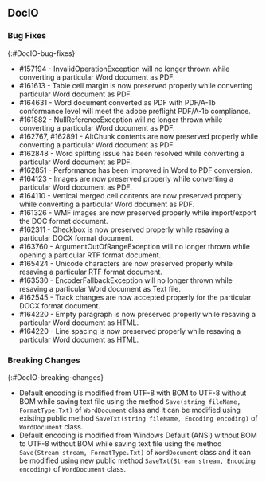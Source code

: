 ## DocIO

### Bug Fixes
{:#DocIO-bug-fixes}

* \#157194 - InvalidOperationException will no longer thrown while converting a particular Word document as PDF.
* \#161613 - Table cell margin is now preserved properly while converting particular Word document as PDF.
* \#164631 - Word document converted as PDF with PDF/A-1b conformance level will meet the adobe preflight PDF/A-1b compliance.
* \#161882 - NullReferenceException will no longer thrown while converting a particular Word document as PDF.
* \#162767, \#162891 - AltChunk contents are now preserved properly while converting a particular Word document as PDF.
* \#162848 - Word splitting issue has been resolved while converting a particular Word document as PDF.
* \#162851 - Performance has been improved in Word to PDF conversion.
* \#164123 - Images are now preserved properly while converting a particular Word document as PDF.
* \#164110 - Vertical merged cell contents are now preserved properly while converting a particular Word document as PDF.
* \#161326 - WMF images are now preserved properly while import/export the DOC format document.
* \#162311 - Checkbox is now preserved properly while resaving a particular DOCX format document.
* \#163760 - ArgumentOutOfRangeException will no longer thrown while opening a particular RTF format document.
* \#165424 - Unicode characters are now preserved properly while resaving a particular RTF format document.
* \#163530 - EncoderFallbackException will no longer thrown while resaving a particular Word document as Text file.
* \#162545 - Track changes are now accepted properly for the particular DOCX format document.
* \#164220 - Empty paragraph is now preserved properly while resaving a particular Word document as HTML.
* \#164220 - Line spacing is now preserved properly while resaving a particular Word document as HTML.
### Breaking Changes
{:#DocIO-breaking-changes}
* Default encoding is modified from UTF-8 with BOM to UTF-8 without BOM while saving text file using the method `Save(string fileName, FormatType.Txt)` of `WordDocument` class and it can be modified using existing public method `SaveTxt(string fileName, Encoding encoding)` of `WordDocument` class.
* Default encoding is modified from Windows Default (ANSI) without BOM to UTF-8 without BOM while saving text file using the method `Save(Stream stream, FormatType.Txt)` of `WordDocument` class and it can be modified using new public method `SaveTxt(Stream stream, Encoding encoding)` of `WordDocument` class.